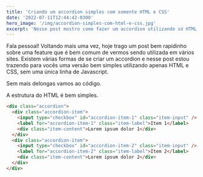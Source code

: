```yaml
---
title: 'Criando um accordion simples com somente HTML e CSS'
date: '2022-07-11T12:44:42-0300'
hero_image: '/img/accordion-simples-com-html-e-css.jpg'
excerpt: 'Nesse post mostro como fazer um accordion utilizando só HTML e CSS, sem nenhuma linha de Javascript'
---
```


Fala pessoal! Voltando mais uma vez, hoje trago um post bem rapidinho sobre uma feature que é bem comum de vermos sendo utilizada em vários sites. Existem várias formas de se criar um accordion e nesse post estou trazendo para vocês uma versão bem simples utilizando apenas HTML e CSS, sem uma única linha de Javascript.

Sem mais delongas vamos ao código.

A estrutura do HTML é bem simples.
```html
<div class="accordion">
  <div class="accordion-item">
    <input type="checkbox" id="accordion-item-1" class="item-input" />
    <label for="accordion-item-1" class="item-label">Item 1</label>
    <div class="item-content">Lorem ipsum dolor 1</div>
  </div>
  <div class="accordion-item">
    <input type="checkbox" id="accordion-item-2" class="item-input" />
    <label for="accordion-item-2" class="item-label">Item 2</label>
    <div class="item-content">Lorem ipsum dolor 2</div>
  </div>
</div>
```

